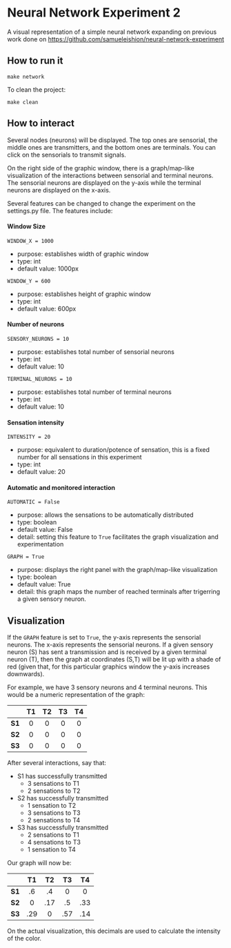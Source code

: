 Neural Network Experiment 2
===========================

A visual representation of a simple neural network expanding on previous work done on https://github.com/samueleishion/neural-network-experiment

How to run it
-------------
```
make network 
```

To clean the project: 
``` 
make clean
``` 

How to interact
---------------
Several nodes (neurons) will be displayed. The top ones are sensorial, the middle ones are transmitters, and the bottom ones are terminals. You can click on the sensorials to transmit signals. 

On the right side of the graphic window, there is a graph/map-like visualization of the interactions between sensorial and terminal neurons. The sensorial neurons are displayed on the y-axis while the terminal neurons are displayed on the x-axis. 

Several features can be changed to change the experiment on the settings.py file. The features include: 

#### Window Size 
```
WINDOW_X = 1000 
``` 
* purpose: establishes width of graphic window 
* type: int 
* default value: 1000px 


``` 
WINDOW_Y = 600
``` 
* purpose: establishes height of graphic window 
* type: int 
* default value: 600px 

#### Number of neurons 
``` 
SENSORY_NEURONS = 10 
``` 
* purpose: establishes total number of sensorial neurons 
* type: int 
* default value: 10 

``` 
TERMINAL_NEURONS = 10 
```
* purpose: establishes total number of terminal neurons 
* type: int 
* default value: 10 

#### Sensation intensity 
``` 
INTENSITY = 20 
``` 
* purpose: equivalent to duration/potence of sensation, this is a fixed number for all sensations in this experiment 
* type: int 
* default value: 20 

#### Automatic and monitored interaction 
``` 
AUTOMATIC = False 
``` 
* purpose: allows the sensations to be automatically distributed 
* type: boolean 
* default value: False
* detail: setting this feature to `True` facilitates the graph visualization and experimentation 

```
GRAPH = True 
``` 
* purpose: displays the right panel with the graph/map-like visualization 
* type: boolean 
* default value: True 
* detail: this graph maps the number of reached terminals after trigerring a given sensory neuron. 
 
Visualization
-------------
If the `GRAPH` feature is set to `True`, the y-axis represents the sensorial neurons. The x-axis represents the sensorial neurons. If a given sensory neuron (S) has sent a transmission and is received by a given terminal neuron (T), then the graph at coordinates (S,T) will be lit up with a shade of red (given that, for this particular graphics window the y-axis increases downwards). 

For example, we have 3 sensory neurons and 4 terminal neurons. This would be a numeric representation of the graph: 

|    | T1 | T2 | T3 | T4 | 
| ---- |:-------------:|:-------------:|:-------------:|:-------------:|
| **S1** | 0 | 0 | 0 | 0 |
| **S2** | 0 | 0 | 0 | 0 |
| **S3** | 0 | 0 | 0 | 0 | 

After several interactions, say that: 
* S1 has successfully transmitted 
  * 3 sensations to T1
  * 2 sensations to T2
* S2 has successfully transmitted 
  * 1 sensation to T2
  * 3 sensations to T3 
  * 2 sensations to T4 
* S3 has successfully transmitted 
  * 2 sensations to T1 
  * 4 sensations to T3
  * 1 sensation to T4 

Our graph will now be: 

|    | T1 | T2 | T3 | T4 | 
| ---- |:-------------:|:-------------:|:-------------:|:-------------:|
| **S1** | .6 | .4 | 0 | 0 |
| **S2** | 0 | .17 | .5 | .33 |
| **S3** | .29 | 0 | .57 | .14 | 

On the actual visualization, this decimals are used to calculate the intensity of the color. 